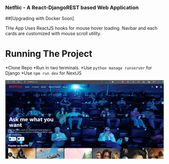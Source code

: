 ### Netflic - A React-DjangoREST based Web Application

##[Upgrading with Docker Soon]

THe App Uses ReactJS hooks for mouse hover loading. Navbar and each cards are customized with mouse scroll utility.

# Running The Project
*Clone Repo
*Run in two terminals.
*Use `python manage runserver` for Django
*Use `npm run dev` for NextJS

![Preview](netflic-clone-img.png?raw=true)